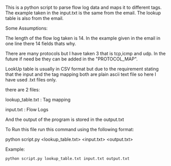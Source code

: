 This is a python script to parse flow log data and maps it to different tags. The example taken in the input.txt is the same from the email. The lookup table is also from the email.

Some Assumptions:

The length of the flow log taken is 14. In the example given in the email in one line there 14 fields thats why.

There are many protocols but I have taken 3 that is tcp,icmp and udp. In the future if need be they can be added in the "PROTOCOL_MAP".

LookUp table is usually in CSV format but due to the requirement stating that the input and the tag mapping both are plain ascii text file so here I have used .txt files only.

there are 2 files:

lookup_table.txt : Tag mapping

input.txt : Flow Logs

And the output of the program is stored in the output.txt

To Run this file run this command using the following format:

python script.py <lookup_table.txt> <input.txt> <output.txt>

Example:
```
python script.py lookup_table.txt input.txt output.txt
```
